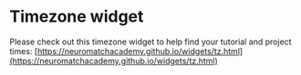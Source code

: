 # Timezone widget

Please check out this timezone widget to help find your tutorial and project times: [https://neuromatchacademy.github.io/widgets/tz.html](https://neuromatchacademy.github.io/widgets/tz.html)

